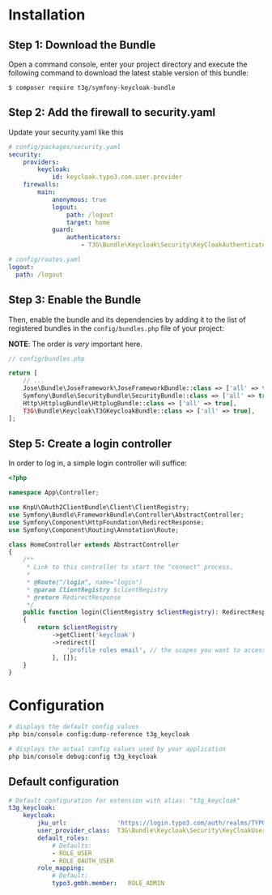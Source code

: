 # Installation

## Step 1: Download the Bundle

Open a command console, enter your project directory and execute the
following command to download the latest stable version of this bundle:

```console
$ composer require t3g/symfony-keycloak-bundle
```

## Step 2: Add the firewall to security.yaml

Update your security.yaml like this

```yaml
# config/packages/security.yaml
security:
    providers:
        keycloak:
            id: keycloak.typo3.com.user.provider
    firewalls:
        main:
            anonymous: true
            logout:
                path: /logout
                target: home
            guard:
                authenticators:
                    - T3G\Bundle\Keycloak\Security\KeyCloakAuthenticator
```

```yaml
# config/routes.yaml
logout:
  path: /logout
```

## Step 3: Enable the Bundle

Then, enable the bundle and its dependencies by adding it to the list of registered bundles
in the `config/bundles.php` file of your project:

**NOTE**: The order is *very* important here.

```php
// config/bundles.php

return [
    // ...
    Jose\Bundle\JoseFramework\JoseFrameworkBundle::class => ['all' => true],
    Symfony\Bundle\SecurityBundle\SecurityBundle::class => ['all' => true],
    Http\HttplugBundle\HttplugBundle::class => ['all' => true],
    T3G\Bundle\Keycloak\T3GKeycloakBundle::class => ['all' => true],
];
```

## Step 5: Create a login controller

In order to log in, a simple login controller will suffice:

```php
<?php

namespace App\Controller;

use KnpU\OAuth2ClientBundle\Client\ClientRegistry;
use Symfony\Bundle\FrameworkBundle\Controller\AbstractController;
use Symfony\Component\HttpFoundation\RedirectResponse;
use Symfony\Component\Routing\Annotation\Route;

class HomeController extends AbstractController
{
    /**
     * Link to this controller to start the "connect" process.
     *
     * @Route("/login", name="login")
     * @param ClientRegistry $clientRegistry
     * @return RedirectResponse
     */
    public function login(ClientRegistry $clientRegistry): RedirectResponse
    {
        return $clientRegistry
            ->getClient('keycloak')
            ->redirect([
                'profile roles email', // the scopes you want to access
            ], []);
    }
}
```

# Configuration

```bash
# displays the default config values
php bin/console config:dump-reference t3g_keycloak

# displays the actual config values used by your application
php bin/console debug:config t3g_keycloak 
```

## Default configuration

```yaml
# Default configuration for extension with alias: "t3g_keycloak"
t3g_keycloak:
    keycloak:
        jku_url:              'https://login.typo3.com/auth/realms/TYPO3/protocol/openid-connect/certs'
        user_provider_class:  T3G\Bundle\Keycloak\Security\KeyCloakUserProvider
        default_roles:
            # Defaults:
            - ROLE_USER
            - ROLE_OAUTH_USER
        role_mapping:
            # Default:
            typo3.gmbh.member:   ROLE_ADMIN
```
